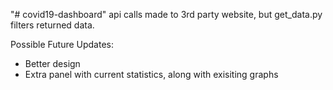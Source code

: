 "# covid19-dashboard" 
api calls made to 3rd party website, but get_data.py filters returned data.

Possible Future Updates:
- Better design
- Extra panel with current statistics, along with exisiting graphs
